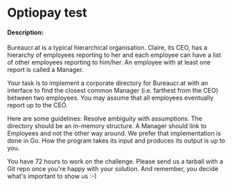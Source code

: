 # Optiopay test

#### Description:

Bureaucr.at is a typical hierarchical organisation. Claire, its CEO, has a hierarchy of employees reporting to her and each employee can have a list of other employees reporting to him/her. An employee with at least one report is called a Manager.

Your task is to implement a corporate directory for Bureaucr.at with an interface to find the closest common Manager (i.e. farthest from the CEO) between two employees. You may assume that all employees eventually report up to the CEO.

Here are some guidelines:
Resolve ambiguity with assumptions.
The directory should be an in-memory structure.
A Manager should link to Employees and not the other way around.
We prefer that implementation is done in Go.
How the program takes its input and produces its output is up to you.

You have 72 hours to work on the challenge. Please send us a tarball with a Git repo once you're happy with your solution. And remember, you decide what's important to show us :-)
